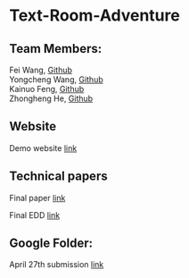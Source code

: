 # Text-Room-Adventure

## Team Members: 

Fei Wang, [Github](https://github.com/FeiWang96) <br>
Yongcheng Wang, [Github](https://github.com/JeffWang3) <br>
Kainuo Feng, [Github](https://github.com/nndxg) <br>
Zhongheng He, [Github](https://github.com/HeZhongheng) <br>

## Website

Demo website [link](https://usc-csci527-spring2021.github.io/Text-Room-Adventure/)

## Technical papers

Final paper [link](https://github.com/USC-CSCI527-Spring2021/Text-Room-Adventure/blob/master/src/final_paper.pdf)

Final EDD [link](https://github.com/USC-CSCI527-Spring2021/Text-Room-Adventure/blob/master/src/final_edd.pdf)

## Google Folder:
April 27th submission [link](https://drive.google.com/drive/folders/1JsUPMj31hCwns3eJ1_ZSwecykP6drCAZ?usp=sharing)
